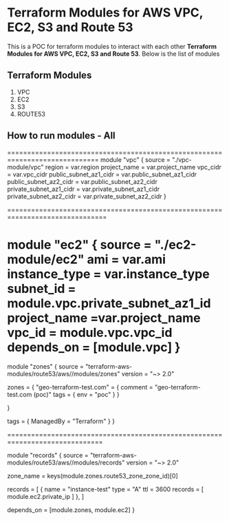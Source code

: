 # Terraform Modules for AWS VPC, EC2, S3 and Route 53

This is a POC for terraform modules to interact with each other  **Terraform Modules for AWS VPC, EC2, S3 and Route 53**.
Below is the list of modules 

## Terraform Modules
1. VPC
2. EC2
3. S3
4. ROUTE53


 

## How to run modules - All

=============================================================================
module "vpc" {
    source                      = "./vpc-module/vpc"
    region                      = var.region
    project_name                = var.project_name
    vpc_cidr                    = var.vpc_cidr
    public_subnet_az1_cidr      = var.public_subnet_az1_cidr
    public_subnet_az2_cidr      = var.public_subnet_az2_cidr
    private_subnet_az1_cidr     = var.private_subnet_az1_cidr
    private_subnet_az2_cidr     = var.private_subnet_az2_cidr
}

===============================================================================

module "ec2" {
  source = "./ec2-module/ec2"
  ami                    = var.ami
  instance_type          = var.instance_type
  subnet_id = module.vpc.private_subnet_az1_id
  project_name  =var.project_name
  vpc_id  = module.vpc.vpc_id
  depends_on = [module.vpc]
}
=========================================================================
module "zones" {
  source  = "terraform-aws-modules/route53/aws//modules/zones"
  version = "~> 2.0"

  zones = {
     "geo-terraform-test.com" = {
      comment = "geo-terraform-test.com (poc)"
      tags = {
        env = "poc"
      }
    }

  }

  tags = {
    ManagedBy = "Terraform"
  }
}

==============================================================================

module "records" {
  source  = "terraform-aws-modules/route53/aws//modules/records"
  version = "~> 2.0"

  zone_name = keys(module.zones.route53_zone_zone_id)[0]

  records = [
    {
      name    = "instance-test"
      type    = "A"
      ttl     = 3600
      records = [
            module.ec2.private_ip
      ]
    },
  ]

  depends_on = [module.zones,
                module.ec2]
}
